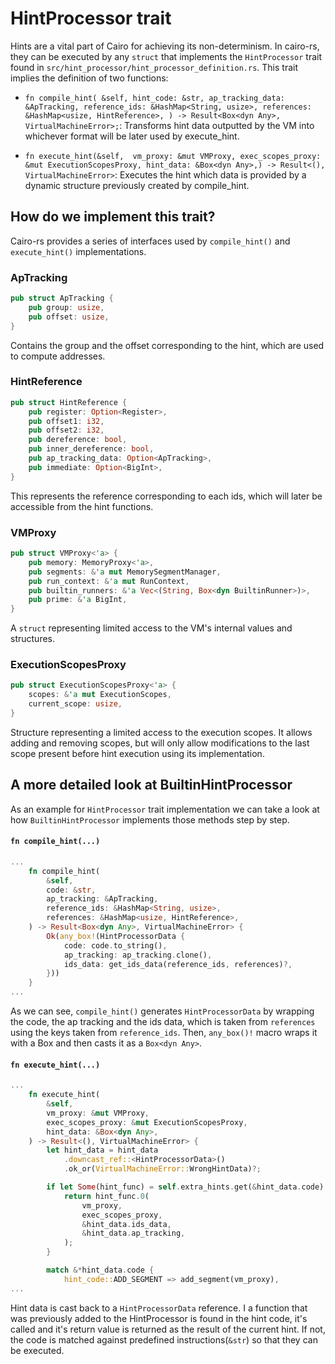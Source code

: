 
# HintProcessor trait
Hints are a vital part of Cairo for achieving its non-determinism. In cairo-rs, they can be executed by any `struct` that implements the `HintProcessor` trait found in `src/hint_processor/hint_processor_definition.rs`.
This trait implies the definition of two functions:

* `fn compile_hint(
        &self,
        hint_code: &str,
        ap_tracking_data: &ApTracking,
        reference_ids: &HashMap<String, usize>,
        references: &HashMap<usize, HintReference>,
    ) -> Result<Box<dyn Any>, VirtualMachineError>;`: Transforms hint data outputted by the VM into whichever format will be later used by execute_hint.
    
* `fn execute_hint(&self, 
        vm_proxy: &mut VMProxy,
        exec_scopes_proxy: &mut ExecutionScopesProxy,
        hint_data: &Box<dyn Any>,) -> Result<(), VirtualMachineError>`: Executes the hint which data is provided by a dynamic structure previously created by compile_hint.
        
## How do we implement this trait?
Cairo-rs provides a series of interfaces used by `compile_hint()` and `execute_hint()` implementations.

### ApTracking
```rust
pub struct ApTracking {
    pub group: usize,
    pub offset: usize,
}
```
Contains the group and the offset corresponding to the hint, which are used to compute addresses.

### HintReference
```rust
pub struct HintReference {
    pub register: Option<Register>,
    pub offset1: i32,
    pub offset2: i32,
    pub dereference: bool,
    pub inner_dereference: bool,
    pub ap_tracking_data: Option<ApTracking>,
    pub immediate: Option<BigInt>,
}
```
This represents the reference corresponding to each ids, which will later be accessible from the hint functions.

### VMProxy
```rust
pub struct VMProxy<'a> {
    pub memory: MemoryProxy<'a>,
    pub segments: &'a mut MemorySegmentManager,
    pub run_context: &'a mut RunContext,
    pub builtin_runners: &'a Vec<(String, Box<dyn BuiltinRunner>)>,
    pub prime: &'a BigInt,
}
```
A `struct` representing limited access to the VM's internal values and structures.
### ExecutionScopesProxy
```rust
pub struct ExecutionScopesProxy<'a> {
    scopes: &'a mut ExecutionScopes,
    current_scope: usize,
}
```
Structure representing a limited access to the execution scopes.
It allows adding and removing scopes, but will only allow modifications to the last scope present before hint execution using its implementation.

## A more detailed look at BuiltinHintProcessor
As an example for `HintProcessor` trait implementation we can take a look at how `BuiltinHintProcessor` implements those methods step by step.

#### `fn compile_hint(...)`
```rust
...    
    fn compile_hint(
        &self,
        code: &str,
        ap_tracking: &ApTracking,
        reference_ids: &HashMap<String, usize>,
        references: &HashMap<usize, HintReference>,
    ) -> Result<Box<dyn Any>, VirtualMachineError> {
        Ok(any_box!(HintProcessorData {
            code: code.to_string(),
            ap_tracking: ap_tracking.clone(),
            ids_data: get_ids_data(reference_ids, references)?,
        }))
    }
...
```
As we can see, `compile_hint()` generates `HintProcessorData` by wrapping the code, the ap tracking and the ids data, which is taken from `references` using the keys taken from `reference_ids`. Then, `any_box()!` macro wraps it with a Box and then casts it as a `Box<dyn Any>`. 

#### `fn execute_hint(...)`
```rust
...    
    fn execute_hint(
        &self,
        vm_proxy: &mut VMProxy,
        exec_scopes_proxy: &mut ExecutionScopesProxy,
        hint_data: &Box<dyn Any>,
    ) -> Result<(), VirtualMachineError> {
        let hint_data = hint_data
            .downcast_ref::<HintProcessorData>()
            .ok_or(VirtualMachineError::WrongHintData)?;

        if let Some(hint_func) = self.extra_hints.get(&hint_data.code) {
            return hint_func.0(
                vm_proxy,
                exec_scopes_proxy,
                &hint_data.ids_data,
                &hint_data.ap_tracking,
            );
        }

        match &*hint_data.code {
            hint_code::ADD_SEGMENT => add_segment(vm_proxy),
...
```
Hint data is cast back to a `HintProcessorData` reference. I a function that was previously added to the HintProcessor is found in the hint code, it's called and it's return value is returned as the result of the current hint. If not, the code is matched against predefined instructions(`&str`) so that they can be executed.